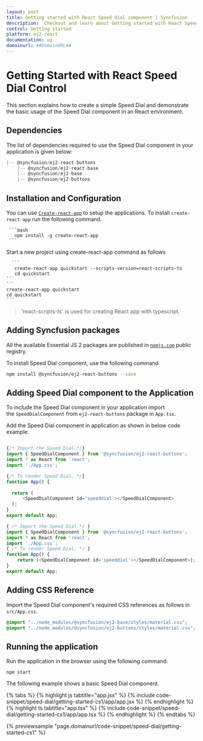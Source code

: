 ```yaml
---
layout: post
title: Getting started with React Speed dial component | Syncfusion
description:  Checkout and learn about Getting started with React Speed dial component of Syncfusion Essential JS 2 and more details.
control: Getting started 
platform: ej2-react
documentation: ug
domainurl: ##DomainURL##
---
```


# Getting Started with React Speed Dial Control

This section explains how to create a simple Speed Dial and demonstrate the basic usage of the Speed Dial component in an React environment.

## Dependencies

The list of dependencies required to use the Speed Dial component in your application is given below:

```js
|-- @syncfusion/ej2-react-buttons
    |-- @syncfusion/ej2-react-base
    |-- @syncfusion/ej2-base
    |-- @syncfusion/ej2-buttons
```

## Installation and Configuration

You can use [`Create-react-app`](https://github.com/facebookincubator/create-react-app) to setup the applications. To install `create-react-app` run the following command.

     ```bash
       npm install -g create-react-app
     ```

Start a new project using create-react-app command as follows

      ```
       create-react-app quickstart --scripts-version=react-scripts-ts
       cd quickstart
    ```
    ```
    create-react-app quickstart
    cd quickstart
    ```

> 'react-scripts-ts' is used for creating React app with typescript.

## Adding Syncfusion packages

All the available Essential JS 2 packages are published in [`npmjs.com`](https://www.npmjs.com/~syncfusionorg) public registry.

To install Speed Dial component, use the following command

```bash
npm install @syncfusion/ej2-react-buttons --save
```

## Adding Speed Dial component to the Application

To include the Speed Dial component in your application import the `SpeedDialComponent` from `ej2-react-buttons` package in `App.tsx`.

Add the Speed Dial component in application as shown in below code example.



```ts

{/* Import the Speed Dial.*/}
import { SpeedDialComponent } from '@syncfusion/ej2-react-buttons';
import * as React from 'react';
import './App.css';

{/* To render Speed Dial. */}
function App() {
  
  return (
      <SpeedDialComponent id='speeddial'></SpeedDialComponent>
  );
}
export default App;
```

```ts
{ /* Import the Speed Dial.*/ }
import { SpeedDialComponent } from '@syncfusion/ej2-react-buttons';
import * as React from 'react';
import './App.css';
{ /* To render Speed Dial. */ }
function App() {
    return (<SpeedDialComponent id='speeddial'></SpeedDialComponent>);
}
export default App;
```

## Adding CSS Reference

Import the Speed Dial component's required CSS references as follows in `src/App.css`.

```css
@import "../node_modules/@syncfusion/ej2-base/styles/material.css";
@import "../node_modules/@syncfusion/ej2-buttons/styles/material.css";
```

## Running the application

Run the application in the browser using the following command:

```
npm start
```

The following example shows a basic Speed Dial component.

{% tabs %}
{% highlight js tabtitle="app.jsx" %}
{% include code-snippet/speed-dial/getting-started-cs1/app/app.jsx %}
{% endhighlight %}
{% highlight ts tabtitle="app.tsx" %}
{% include code-snippet/speed-dial/getting-started-cs1/app/app.tsx %}
{% endhighlight %}
{% endtabs %}

 {% previewsample "page.domainurl/code-snippet/speed-dial/getting-started-cs1" %}